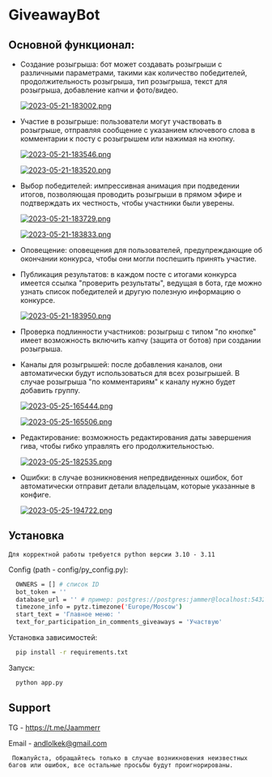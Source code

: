 
# GiveawayBot

## Основной функционал:

- Создание розыгрыша: бот может создавать розыгрыши с различными параметрами, такими как количество победителей, продолжительность розыгрыша, тип розыгрыша, текст для розыгрыша, добавление капчи и фото/видео. 

    [![2023-05-21-183002.png](https://i.postimg.cc/TPNx7QsV/2023-05-21-183002.png)](https://postimg.cc/f3d1k7Dy)
- Участие в розыгрыше: пользователи могут участвовать в розыгрыше, отправляя сообщение с указанием ключевого слова в комментарии к посту с розыгрышем или нажимая на кнопку. 

    [![2023-05-21-183546.png](https://i.postimg.cc/WzGbHggs/2023-05-21-183546.png)](https://postimg.cc/4H3gKKW0) 
    
    [![2023-05-21-183520.png](https://i.postimg.cc/yx48jvJf/2023-05-21-183520.png)](https://postimg.cc/PpyHrbQZ)

- Выбор победителей: импрессивная анимация при подведении итогов, позволяющая проводить розыгрыши в прямом эфире и подтверждать их честность, чтобы участники были уверены.

    [![2023-05-21-183729.png](https://i.postimg.cc/2y8XsfB3/2023-05-21-183729.png)](https://postimg.cc/wyZVNZ2d)

    [![2023-05-21-183833.png](https://i.postimg.cc/dQ4f8DzC/2023-05-21-183833.png)](https://postimg.cc/yW3nK666)

- Оповещение: оповещения для пользователей, предупреждающие об окончании конкурса, чтобы они могли поспешить принять участие.

- Публикация результатов: в каждом посте с итогами конкурса имеется ссылка "проверить результаты", ведущая в бота, где можно узнать список победителей и другую полезную информацию о конкурсе.

    [![2023-05-21-183950.png](https://i.postimg.cc/D08PQfXQ/2023-05-21-183950.png)](https://postimg.cc/FkXSN4G1)

- Проверка подлинности участников: розыгрыш с типом "по кнопке" имеет возможность включить капчу (защита от ботов) при создании розыгрыша.

- Каналы для розыгрышей: после добавления каналов, они автоматически будут использоваться для всех розыгрышей. В случае розыгрыша "по комментариям" к каналу нужно будет добавить группу.

    [![2023-05-25-165444.png](https://i.postimg.cc/wM19NC6F/2023-05-25-165444.png)](https://postimg.cc/8fV8Qnfr)

    [![2023-05-25-165506.png](https://i.postimg.cc/QCk4mbjP/2023-05-25-165506.png)](https://postimg.cc/hQv1PVzb)

- Редактирование: возможность редактирования даты завершения гива, чтобы гибко управлять его продолжительностью.

    [![2023-05-25-182535.png](https://i.postimg.cc/Cdp0BJmQ/2023-05-25-182535.png)](https://postimg.cc/T50FBj8V)

- Ошибки: в случае возникновения непредвиденных ошибок, бот автоматически отправит детали владельцам, которые указанные в конфиге.

    [![2023-05-25-194722.png](https://i.postimg.cc/Nf6TGk7y/2023-05-25-194722.png)](https://postimg.cc/QHMV05zs)

## Установка

``` Для корректной работы требуется python версии 3.10 - 3.11 ```

Config (path - config/py_config.py):
```bash
  OWNERS = [] # список ID
  bot_token = '' 
  database_url = '' # пример: postgres://postgres:jammer@localhost:5432/postgres
  timezone_info = pytz.timezone('Europe/Moscow')
  start_text = 'Главное меню: '
  text_for_participation_in_comments_giveaways = 'Участвую'

```

Установка зависимостей:
```bash
  pip install -r requirements.txt
```
    
Запуск:
```bash
  python app.py
```
## Support

TG - https://t.me/Jaammerr

Email - andlolkek@gmail.com

``` Пожалуйста, обращайтесь только в случае возникновения неизвестных багов или ошибок, все остальные просьбы будут проигнорированы.```


